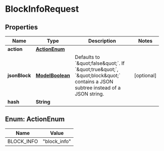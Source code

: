 

# BlockInfoRequest

## Properties

Name | Type | Description | Notes
------------ | ------------- | ------------- | -------------
**action** | [**ActionEnum**](#ActionEnum) |  | 
**jsonBlock** | [**ModelBoolean**](ModelBoolean.md) | Defaults to &#x60;\&quot;false\&quot;&#x60;. If &#x60;\&quot;true\&quot;&#x60;, &#x60;\&quot;block\&quot;&#x60; contains a JSON subtree instead of a JSON string. |  [optional]
**hash** | **String** |  | 



## Enum: ActionEnum

Name | Value
---- | -----
BLOCK_INFO | &quot;block_info&quot;



